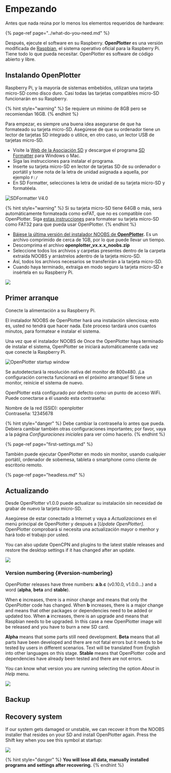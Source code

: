 # Empezando

Antes que nada reúna por lo menos los elementos requeridos de hardware:

{% page-ref page="../what-do-you-need.md" %}

Después, ejecute el software en su Raspberry. **OpenPlotter** es una versión modificada de [Raspbian](https://www.raspbian.org/), el sistema operativo oficial para la Raspberry Pi. Tiene todo lo que pueda necesitar. OpenPlotter es software de código abierto y libre.

## Instalando OpenPlotter

Raspberry Pi, y la mayoría de sistemas embebidos, utilizan una tarjeta micro-SD como disco duro. Casi todas las tarjetas compatibles micro-SD funcionarán en su Raspberry.

{% hint style="warning" %}
Se requiere un mínimo de 8GB pero se recomiendan 16GB.
{% endhint %}

Para empezar, es siempre una buena idea asegurarse de que ha formateado su tarjeta micro-SD. Asegúrese de que su ordenador tiene un lector de tarjetas SD integrado o utilice, en otro caso, un lector USB de tarjetas micro-SD.

* Visite la [Web de la Asociación SD](http://www.sdcard.org) y descargue el programa [SD Formatter](https://www.sdcard.org/downloads/formatter_4/index.html) para Windows o Mac.
* Siga las instrucciones para instalar el programa.
* Inserte su tarjeta micro-SD en lector de tarjetas SD de su ordenador o portátil y tome nota de la letra de unidad asignada a aquella, por ejemplo `F:/`
* En SD Formatter, selecciones la letra de unidad de su tarjeta micro-SD y formatéela.

![SDFormatter V4.0](../.gitbook/assets/sd-formatter.jpg)

{% hint style="warning" %}
Si su tarjeta micro-SD tiene 64GB o más, será automáticamente formateada como exFAT, que no es compatible con OpenPlotter. Siga [estas instrucciones](https://www.raspberrypi.org/documentation/installation/sdxc_formatting.md) para formatear su tarjeta micro-SD como FAT32 para que pueda usar OpenPlotter.
{% endhint %}

* [Bájese la última versión del instalador NOOBS de **OpenPlotter**](http://www.sailoog.com/blog-categories/openplotter-rpi)**.** Es un archivo comprimido de cerca de 1GB, por lo que puede llevar un tiempo. 
* Descomprima el archivo **openplotter\_vx.x.x\_noobs.zip**
* Seleccione todos los archivos y carpetas presentes dentro de la carpeta extraída NOOBS y arrástrelos adentro de la tarjeta micro-SD.
* Así, todos los archivos necesarios se transferirán a la tarjeta micro-SD.
* Cuando haya terminado, extraiga en modo seguro la tarjeta micro-SD e insértela en su  Raspberry Pi.

![](../.gitbook/assets/boot1.png)

## Primer arranque

Conecte la alimentación a su Raspberry Pi.

El instalador NOOBS de OpenPlotter hará una instalación silenciosa; esto es, usted no tendrá que hacer nada. Este proceso tardará unos cuantos minutos, para formatear e instalar el sistema.

Una vez que el instalador NOOBS de Once the OpenPlotter haya terminado de instalar el sistema, OpenPlotter se iniciará automáticamente cada vez que conecte la Raspberry Pi.

![OpenPlotter startup window](../.gitbook/assets/startup.png)

Se autodetectará la resolución nativa del monitor de 800x480. ¡La configuración correcta funcionará en el próximo arranque! Si tiene un monitor, reinície el sistema de nuevo.

OpenPlotter está configurado por defecto como un punto de acceso WiFi. Puede conectarse a él usando esta contraseña:

Nombre de la red \(SSID\): openplotter  
Contraseña: 12345678

{% hint style="danger" %}
Debe cambiar la contraseña lo antes que pueda. Debiera cambiar también otras configuraciones importantes; por favor, vaya a la página _Configuraciones iniciales_ para ver cómo hacerlo. 
{% endhint %}

{% page-ref page="first-settings.md" %}

También puede ejecutar OpenPlotter en modo sin monitor, usando cualquier portátil, ordenador de sobemesa, tableta o smartphone como cliente de escritorio remoto.

{% page-ref page="headless.md" %}

## Actualizando

Desde OpenPlotter  v1.0.0 puede actualizar su instalación sin necesidad de grabar de nuevo la tarjeta micro-SD.

Asegúrese de estar conectado a Internet y vaya a _Actualizaciones_ en el menú principal de OpenPlotter y después a \[_Update OpenPlotter\]_. OpenPlotter comprobará si necesita una actualización mayor o menhor  y hará todo el trabajo por usted.

You can also update OpenCPN and plugins to the latest stable releases and restore the desktop settings if it has changed after an update.

![](../.gitbook/assets/update.png)

### Version numbering {#version-numbering}

OpenPlotter releases have three numbers: **a**.**b**.**c** \(v0.10.0, v1.0.0...\) and a word \(**alpha**, **beta** and **stable**\).

When **c** increases, there is a minor change and means that only the OpenPlotter code has changed. When **b** increases, there is a major change and means that other packages or dependencies need to be added or updated too. When **a** increases, there is an upgrade and means that Raspbian needs to be upgraded. In this case a new OpenPlotter image will be released and you have to burn a new SD card.

**Alpha** means that some parts still need development. **Beta** means that all parts have been developed and there are not fatal errors but it needs to be tested by users in different scenarios. Text will be translated from English into other languages on this stage. **Stable** means that OpenPlotter code and dependencies have already been tested and there are not errors.

You can know what version you are running selecting the option _About_ in _Help_ menu.

![](../.gitbook/assets/about.png)

## Backup

## Recovery system

If our system gets damaged or unstable, we can recover it from the NOOBS installer that resides on your SD and install OpenPlotter again. Press the Shift key when you see this symbol at startup:

![](../.gitbook/assets/recovery.png)

{% hint style="danger" %}
**You will lose all data, manually installed programs and settings after recovering.**
{% endhint %}

